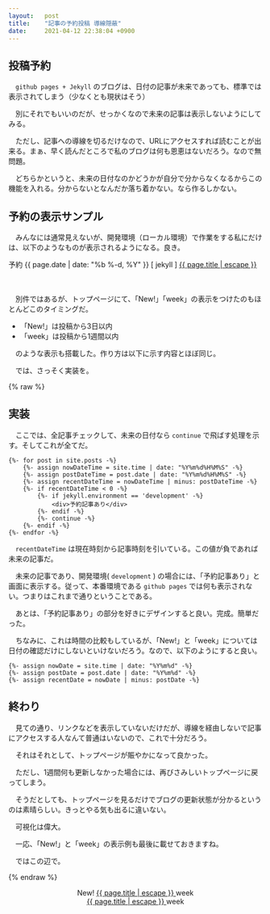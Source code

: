 ```yaml
---
layout:   post
title:    "記事の予約投稿 導線隠蔽"
date:     2021-04-12 22:38:04 +0900
---
```


## 投稿予約
　`github pages + Jekyll` のブログは、日付の記事が未来であっても、標準では表示されてしまう（少なくとも現状はそう）

　別にそれでもいいのだが、せっかくなので未来の記事は表示しないようにしてみる。

　ただし、記事への導線を切るだけなので、URLにアクセスすれば読むことが出来る。まぁ、早く読んだところで私のブログは何も恩恵はないだろう。なので無問題。

　どちらかというと、未来の日付なのかどうかが自分で分からなくなるからこの機能を入れる。分からないとなんだか落ち着かない。なら作るしかない。

## 予約の表示サンプル
　みんなには通常見えないが、開発環境（ローカル環境）で作業をする私にだけは、以下のようなものが表示されるようになる。良き。

<div class="post-reservation">
    <span class="annotation reserve">予約</span>
    <span class="post-meta">{{ page.date | date: "%b %-d, %Y" }} </span>
    <span class="post-meta">[ jekyll ]</span>    
    <span><a href="{{ page.url | relative_url }}">{{ page.title | escape }}</a></span>
</div>

　　

　別件ではあるが、トップページにて、「New!」「week」の表示をつけたのもほとんどこのタイミングだ。

- 「New!」は投稿から3日以内
- 「week」は投稿から1週間以内

　のような表示も搭載した。作り方は以下に示す内容とほぼ同じ。

　では、さっそく実装を。

{% raw %}

## 実装
　ここでは、全記事チェックして、未来の日付なら `continue` で飛ばす処理を示す。そしてこれが全てだ。

```liquid
{%- for post in site.posts -%}
    {%- assign nowDateTime = site.time | date: "%Y%m%d%H%M%S" -%}
    {%- assign postDateTime = post.date | date: "%Y%m%d%H%M%S" -%}
    {%- assign recentDateTime = nowDateTime | minus: postDateTime -%}
    {%- if recentDateTime < 0 -%}
        {%- if jekyll.environment == 'development' -%}
            <div>予約記事あり</div>
        {%- endif -%}
        {%- continue -%}
    {%- endif -%}
{%- endfor -%}
```

　`recentDateTime` は現在時刻から記事時刻を引いている。この値が負であれば未来の記事だ。

　未来の記事であり、開発環境( `development` ) の場合には、「予約記事あり」と画面に表示する。従って、本番環境である `github pages` では何も表示されない。つまりはこれまで通りということである。

　あとは、「予約記事あり」の部分を好きにデザインすると良い。完成。簡単だった。

　ちなみに、これは時間の比較もしているが、「New!」と「week」については日付の確認だけにしないといけないだろう。なので、以下のようにすると良い。

```liquid
{%- assign nowDate = site.time | date: "%Y%m%d" -%}
{%- assign postDate = post.date | date: "%Y%m%d" -%}
{%- assign recentDate = nowDate | minus: postDate -%}
```

## 終わり
　見ての通り、リンクなどを表示していないだけだが、導線を経由しないで記事にアクセスする人なんて普通はいないので、これで十分だろう。

　それはそれとして、トップページが賑やかになって良かった。

　ただし、1週間何も更新しなかった場合には、再びさみしいトップページに戻ってしまう。

　そうだとしても、トップページを見るだけでブログの更新状態が分かるというのは素晴らしい。きっとやる気も出るに違いない。

　可視化は偉大。

　一応、「New!」と「week」の表示例も最後に載せておきますね。

　ではこの辺で。

{% endraw %}

<div style="text-align:center;">
    <div class="post-link">
        <span class="annotation new">New!</span>
        <a href="{{ page.url | relative_url }}">
            {{ page.title | escape }}
        </a>
        <span class="annotation week">week</span>
    </div>
    <div class="post-link">
        <a href="{{ page.url | relative_url }}">
            {{ page.title | escape }}
        </a>
        <span class="annotation week">week</span>
    </div>
</div>
